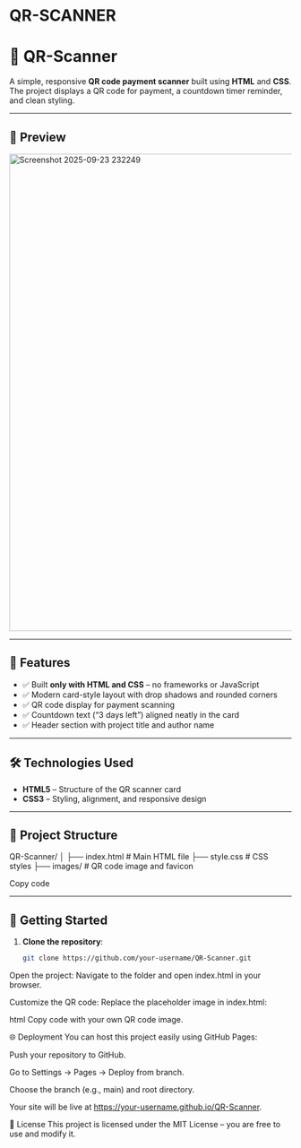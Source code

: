 # QR-SCANNER
# 📲 QR-Scanner

A simple, responsive **QR code payment scanner** built using **HTML** and **CSS**.  
The project displays a QR code for payment, a countdown timer reminder, and clean styling.

---

## 📸 Preview
<img width="1887" height="852" alt="Screenshot 2025-09-23 232249" src="https://github.com/user-attachments/assets/3f9e8639-d8bd-4da3-bb22-13618f3a760f" />


---

## 🧰 Features
- ✅ Built **only with HTML and CSS** – no frameworks or JavaScript  
- ✅ Modern card-style layout with drop shadows and rounded corners  
- ✅ QR code display for payment scanning  
- ✅ Countdown text (“3 days left”) aligned neatly in the card  
- ✅ Header section with project title and author name  

---

## 🛠️ Technologies Used
- **HTML5** – Structure of the QR scanner card  
- **CSS3** – Styling, alignment, and responsive design  

---

## 📂 Project Structure
QR-Scanner/
│
├── index.html # Main HTML file
├── style.css # CSS styles
├── images/ # QR code image and favicon


Copy code

---

## 🚀 Getting Started

1. **Clone the repository**:
   ```bash
   git clone https://github.com/your-username/QR-Scanner.git
Open the project:
Navigate to the folder and open index.html in your browser.

Customize the QR code:
Replace the placeholder image in index.html:

html
Copy code
with your own QR code image.


🌐 Deployment
You can host this project easily using GitHub Pages:

Push your repository to GitHub.

Go to Settings → Pages → Deploy from branch.

Choose the branch (e.g., main) and root directory.

Your site will be live at https://your-username.github.io/QR-Scanner.

📜 License
This project is licensed under the MIT License – you are free to use and modify it.
